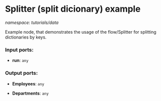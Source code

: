 # Splitter (split dicionary) example

_namespace: tutorials/data_

Example node, that demonstrates the usage of the flow/Splitter for splitting dictionaries by keys.

### Input ports:

* __run__: ` any `

### Output ports:

* __Employees__: ` any `


* __Departments__: ` any `

